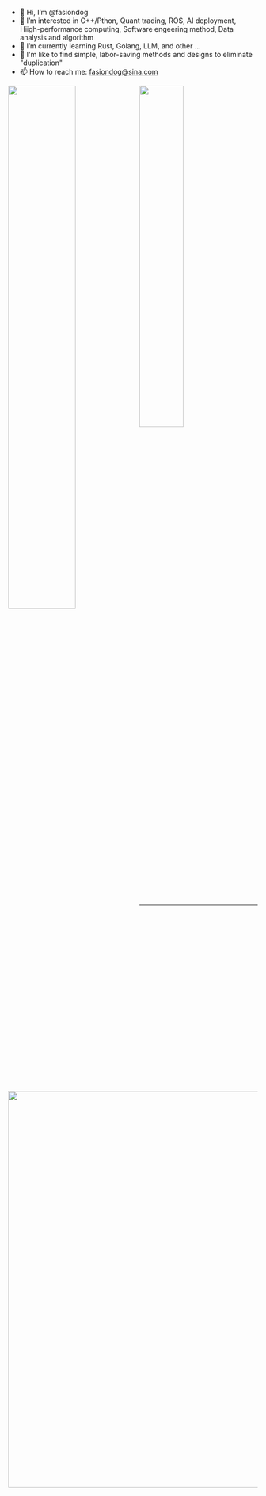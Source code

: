 - 👋 Hi, I’m @fasiondog
- 👀 I’m interested in C++/Pthon, Quant trading, ROS, AI deployment, Hiigh-performance computing, Software engeering method, Data analysis and algorithm
- 🌱 I’m currently learning Rust, Golang, LLM, and other ...
- 💞️ I'm like to find simple, labor-saving methods and designs to eliminate "duplication"
- 📫 How to reach me: fasiondog@sina.com

<!---
fasiondog/fasiondog is a ✨ special ✨ repository because its `README.md` (this file) appears on your GitHub profile.
You can click the Preview link to take a look at your changes.
--->

<div>
  <img align="left" src="https://github-readme-stats-sigma-five.vercel.app/api?username=fasiondog&count_private=true&include_all_commits=true&theme=onedark&show_icons=true" width="52%" />
  <img src="https://github-readme-stats-sigma-five.vercel.app/api/top-langs/?username=fasiondog&layout=compact&theme=onedark" width="42%"/>
</div>

---

<a href="https://github.com/ryo-ma/github-profile-trophy">
  <img width=800 src="https://github-profile-trophy.vercel.app/?username=fasiondog&row=1&theme=onedark&margin-w=10&no-frame=true"/>
</a>
